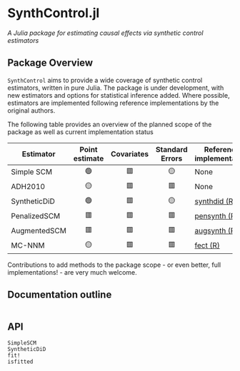 # SynthControl.jl 

_A Julia package for estimating causal effects via synthetic control estimators_

## Package Overview

`SynthControl` aims to provide a wide coverage of synthetic control estimators, written in pure
Julia. The package is under development, with new estimators and options for statistical inference
added. Where possible, estimators are implemented following reference implementations by the
original authors.

The following table provides an overview of the planned scope of the package as well as current
implementation status 

| Estimator |  Point estimate  | Covariates |  Standard Errors  |  Reference implementation |
|--------------|:----:|:----:|:-----:|------|
| Simple SCM   |  🟢  |  🟥  |  🟡  | None |
| ADH2010      |  🟡  |  🟥  |  🟥  | None |
| SyntheticDiD |  🟢  |  🟥  |  🟡  | [synthdid (R)](https://github.com/synth-inference/synthdid) |
| PenalizedSCM |  🟥  |  🟥  |  🟥  | [pensynth (R)](https://github.com/jeremylhour/pensynth) |
| AugmentedSCM |  🟥  |  🟥  |  🟥  | [augsynth (R)](https://github.com/ebenmichael/augsynth) |  
| MC-NNM       |  🟡  |  🟥  |  🟥  | [fect (R)](https://github.com/xuyiqing/fect/)  |

Contributions to add methods to the package scope - or even better, full implementations! - are very
much welcome.

## Documentation outline

```@contents
```


## API 

```@docs
SimpleSCM
SyntheticDiD
fit!
isfitted
```